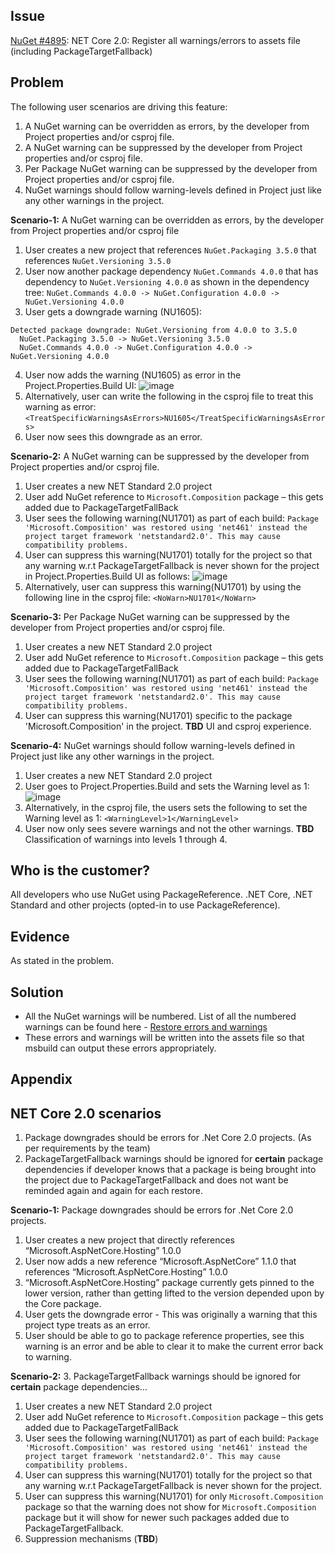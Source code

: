## Issue
[NuGet #4895](https://github.com/NuGet/Home/issues/4895): NET Core 2.0: Register all warnings/errors to assets file (including PackageTargetFallback)

## Problem
The following user scenarios are driving this feature: 
1. A NuGet warning can be overridden as errors, by the developer from Project properties and/or csproj file.
2. A NuGet warning can be suppressed by the developer from Project properties and/or csproj file. 
3. Per Package NuGet warning can be suppressed by the developer from Project properties and/or csproj file.
4. NuGet warnings should follow warning-levels defined in Project just like any other warnings in the project.

**Scenario-1:** A NuGet warning can be overridden as errors, by the developer from Project properties and/or csproj file
1. User creates a new project that references `NuGet.Packaging 3.5.0` that references `NuGet.Versioning 3.5.0`
2. User now another package dependency `NuGet.Commands 4.0.0` that has dependency to `NuGet.Versioning 4.0.0` as shown in the dependency tree:
`NuGet.Commands 4.0.0 -> NuGet.Configuration 4.0.0 -> NuGet.Versioning 4.0.0`
3. User gets a downgrade warning (NU1605):

```
Detected package downgrade: NuGet.Versioning from 4.0.0 to 3.5.0
  NuGet.Packaging 3.5.0 -> NuGet.Versioning 3.5.0
  NuGet.Commands 4.0.0 -> NuGet.Configuration 4.0.0 -> NuGet.Versioning 4.0.0
```

4. User now adds the warning (NU1605) as error in the Project.Properties.Build UI:
![image](https://cloud.githubusercontent.com/assets/14800916/26081463/b1155498-397f-11e7-8c92-f832c1b71339.png)
5. Alternatively, user can write the following in the csproj file to treat this warning as error:
 `<TreatSpecificWarningsAsErrors>NU1605</TreatSpecificWarningsAsErrors>`
6. User now sees this downgrade as an error.

**Scenario-2:** A NuGet warning can be suppressed by the developer from Project properties and/or csproj file. 
1. User creates a new NET Standard 2.0 project
2. User add NuGet reference to `Microsoft.Composition` package – this gets added due to PackageTargetFallBack
3. User sees the following warning(NU1701) as part of each build:
`Package 'Microsoft.Composition' was restored using 'net461' instead the project target framework 'netstandard2.0'. This may cause compatibility problems.`
4. User can suppress this warning(NU1701) totally for the project so that any warning w.r.t PackageTargetFallback is never shown for the project in Project.Properties.Build UI as follows:
![image](https://cloud.githubusercontent.com/assets/14800916/26125901/7623489a-3a38-11e7-8604-d90be0fb6a49.png)
5. Alternatively, user can suppress this warning(NU1701) by using the following line in the csproj file:
 `<NoWarn>NU1701</NoWarn>`

**Scenario-3:** Per Package NuGet warning can be suppressed by the developer from Project properties and/or csproj file.
1. User creates a new NET Standard 2.0 project
2. User add NuGet reference to `Microsoft.Composition` package – this gets added due to PackageTargetFallBack
3. User sees the following warning(NU1701) as part of each build:
`Package 'Microsoft.Composition' was restored using 'net461' instead the project target framework 'netstandard2.0'. This may cause compatibility problems.`
4. User can suppress this warning(NU1701) specific to the package 'Microsoft.Composition' in the project. 
**TBD** UI and csproj experience.

**Scenario-4:** NuGet warnings should follow warning-levels defined in Project just like any other warnings in the project.
1. User creates a new NET Standard 2.0 project
2. User goes to Project.Properties.Build and sets the Warning level as 1:
![image](https://cloud.githubusercontent.com/assets/14800916/26126231/b07a654a-3a39-11e7-8ea9-d7c13c004e3d.png)
3. Alternatively, in the csproj file, the users sets the following to set the Warning level as 1:
  `<WarningLevel>1</WarningLevel>`
4. User now only sees severe warnings and not the other warnings.
**TBD** Classification of warnings into levels 1 through 4.

## Who is the customer?
All developers who use NuGet using PackageReference. .NET Core, .NET Standard and other projects (opted-in to use PackageReference).

## Evidence
As stated in the problem.

## Solution
* All the NuGet warnings will be numbered. List of all the numbered warnings can be found here - [Restore errors and warnings](https://github.com/NuGet/Home/wiki/Restore-errors-and-warnings)
* These errors and warnings will be written into the assets file so that msbuild can output these errors appropriately.

## Appendix
## NET Core 2.0 scenarios
1. Package downgrades should be errors for .Net Core 2.0 projects. (As per requirements by the team) 
2. PackageTargetFallback warnings should be ignored for **certain** package dependencies if developer knows that a package is being brought into the project due to PackageTargetFallback and does not want be reminded again and again for each restore.

**Scenario-1:** Package downgrades should be errors for .Net Core 2.0 projects.
1. User creates a new project that directly references “Microsoft.AspNetCore.Hosting” 1.0.0
2. User now adds a new reference “Microsoft.AspNetCore” 1.1.0 that references “Microsoft.AspNetCore.Hosting” 1.0.0
3. “Microsoft.AspNetCore.Hosting”  package currently gets pinned to the lower version, rather than getting lifted to the version depended upon by the Core package. 
4. User gets the downgrade error - This was originally a warning that this project type treats as an error.
5. User should be able to go to package reference properties, see this warning is an error and be able to clear it to make the current error back to warning.

**Scenario-2:** 3. PackageTargetFallback warnings should be ignored for **certain** package dependencies...
1. User creates a new NET Standard 2.0 project
2. User add NuGet reference to `Microsoft.Composition` package – this gets added due to PackageTargetFallBack
3. User sees the following warning(NU1701) as part of each build:
`Package 'Microsoft.Composition' was restored using 'net461' instead the project target framework 'netstandard2.0'. This may cause compatibility problems.`
4. User can suppress this warning(NU1701) totally for the project so that any warning w.r.t PackageTargetFallback is never shown for the project.
5. User can suppress this warning(NU1701) for only `Microsoft.Composition` package so that the warning does not show for `Microsoft.Composition` package but it will show for newer such packages added due to PackageTargetFallback. 
6. Suppression mechanisms (**TBD**)